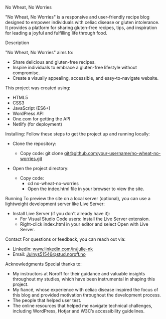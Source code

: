No Wheat, No Worries


"No Wheat, No Worries" is a responsive and user-friendly recipe blog designed to empower individuals with celiac disease or gluten intolerance. It provides a platform for sharing gluten-free recipes, tips, and inspiration for leading a joyful and fulfilling life through food.


Description

"No Wheat, No Worries" aims to:
- Share delicious and gluten-free recipes.
- Inspire individuals to embrace a gluten-free lifestyle without compromise.
- Create a visually appealing, accessible, and easy-to-navigate website.
  

This project was created using:

- HTML5
- CSS3
- JavaScript (ES6+)
- WordPress API
- One.com for getting the API
- Netlify (for deployment)

Installing:
Follow these steps to get the project up and running locally:

- Clone the repository:
    - Copy code: git clone [git@github.com:your-username/no-wheat-no-worries.git](https://github.com/JulieKristoffersen/Exam1-No-Wheat-No-Worries.git)
  
- Open the project directory:
    - Copy code:
        - cd no-wheat-no-worries
        - Open the index.html file in your browser to view the site.

Running
To preview the site on a local server (optional), you can use a lightweight development server like Live Server:

- Install Live Server (if you don't already have it):
    - For Visual Studio Code users: Install the Live Server extension.
    - Right-click index.html in your editor and select Open with Live Server.


Contact
For questions or feedback, you can reach out via:
- LinkedIn: www.linkedin.com/in/julie-nk
- Email: Julnys51546@stud.noroff.no

Acknowledgments
Special thanks to:
- My instructors at Noroff for their guidance and valuable insights throughout my studies, which have been instrumental in shaping this project.
- My fiancé, whose experience with celiac disease inspired the focus of this blog and provided motivation throughout the development process.
- The people that helped user test.
- The online resources that helped me navigate technical challenges, including WordPress, Hotjar and W3C’s accessibility guidelines.
